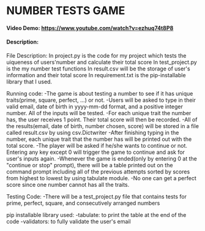 # NUMBER TESTS GAME
#### Video Demo:  https://www.youtube.com/watch?v=ezhuq74t8P8
#### Description:
File Description:
In project.py is the code for my project which tests the uiqueness of users'number and calculate their total score
In test_project.py is the my number test functions
In result.csv will be the storage of user's information and their total score
In requirement.txt is the pip-installable library that I used.

Running code:
-The game is about testing a number to see if it has unique traits(prime, square, perfect, ...) or not.
-Users will be asked to type in their valid email, date of birth in yyyy-mm-dd format, and a positive integer number. All of the inputs will be tested.
-For each unique trait the number has, the user receives 1 point. Their total score will then be recorded.
-All of the results(email, date of birth, number chosen, score) will be stored in a file called result.csv by using csv.Dictwriter
-After finishing typing in the number, each unique trait that the number has will be printed out with the total score.
-The player will be asked if he/she wants to continue or not. Entering any key except 0 will trigger the game to continue and ask for user's inputs again.
-Whenever the game is ended(only by entering 0 at the "continue or stop" prompt), there will be a table printed out on the command prompt including all of the previous attempts sorted by scores from highest to lowest by using tabulate module.
-No one can get a perfect score since one number cannot has all the traits.

Testing Code:
-There will be a test_project.py file that contains tests for prime, perfect, square, and consecutively arranged numbers

pip installable library used:
-tabulate: to print the table at the end of the code
-validators: to fully validate the user's email
